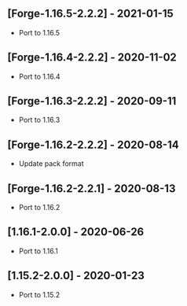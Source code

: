 ## [Forge-1.16.5-2.2.2] - 2021-01-15
* Port to 1.16.5

## [Forge-1.16.4-2.2.2] - 2020-11-02
* Port to 1.16.4

## [Forge-1.16.3-2.2.2] - 2020-09-11
* Port to 1.16.3

## [Forge-1.16.2-2.2.2] - 2020-08-14
* Update pack format

## [Forge-1.16.2-2.2.1] - 2020-08-13
* Port to 1.16.2

## [1.16.1-2.0.0] - 2020-06-26
- Port to 1.16.1

## [1.15.2-2.0.0] - 2020-01-23
- Port to 1.15.2

